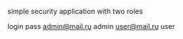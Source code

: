 simple security application with two roles

login            pass
admin@mail.ru    admin
user@mail.ru     user
